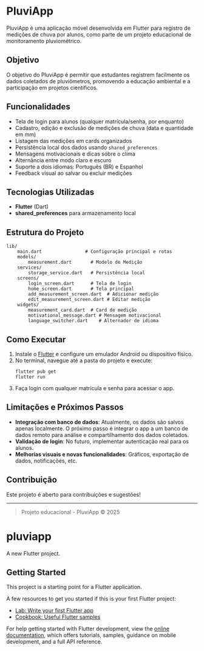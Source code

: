 # PluviApp

PluviApp é uma aplicação móvel desenvolvida em Flutter para registro de medições de chuva por alunos, como parte de um projeto educacional de monitoramento pluviométrico.

## Objetivo
O objetivo do PluviApp é permitir que estudantes registrem facilmente os dados coletados de pluviômetros, promovendo a educação ambiental e a participação em projetos científicos.

## Funcionalidades
- Tela de login para alunos (qualquer matrícula/senha, por enquanto)
- Cadastro, edição e exclusão de medições de chuva (data e quantidade em mm)
- Listagem das medições em cards organizados
- Persistência local dos dados usando `shared_preferences`
- Mensagens motivacionais e dicas sobre o clima
- Alternância entre modo claro e escuro
- Suporte a dois idiomas: Português (BR) e Espanhol
- Feedback visual ao salvar ou excluir medições

## Tecnologias Utilizadas
- **Flutter** (Dart)
- **shared_preferences** para armazenamento local

## Estrutura do Projeto
```
lib/
	main.dart                # Configuração principal e rotas
	models/
		measurement.dart       # Modelo de Medição
	services/
		storage_service.dart   # Persistência local
	screens/
		login_screen.dart      # Tela de login
		home_screen.dart       # Tela principal
		add_measurement_screen.dart  # Adicionar medição
		edit_measurement_screen.dart # Editar medição
	widgets/
		measurement_card.dart  # Card de medição
		motivational_message.dart # Mensagem motivacional
		language_switcher.dart    # Alternador de idioma
```

## Como Executar
1. Instale o [Flutter](https://flutter.dev/docs/get-started/install) e configure um emulador Android ou dispositivo físico.
2. No terminal, navegue até a pasta do projeto e execute:
	 ```
	 flutter pub get
	 flutter run
	 ```
3. Faça login com qualquer matrícula e senha para acessar o app.

## Limitações e Próximos Passos
- **Integração com banco de dados**: Atualmente, os dados são salvos apenas localmente. O próximo passo é integrar o app a um banco de dados remoto para análise e compartilhamento dos dados coletados.
- **Validação de login**: No futuro, implementar autenticação real para os alunos.
- **Melhorias visuais e novas funcionalidades**: Gráficos, exportação de dados, notificações, etc.

## Contribuição
Este projeto é aberto para contribuições e sugestões!

---

> Projeto educacional - PluviApp © 2025
# pluviapp

A new Flutter project.

## Getting Started

This project is a starting point for a Flutter application.

A few resources to get you started if this is your first Flutter project:

- [Lab: Write your first Flutter app](https://docs.flutter.dev/get-started/codelab)
- [Cookbook: Useful Flutter samples](https://docs.flutter.dev/cookbook)

For help getting started with Flutter development, view the
[online documentation](https://docs.flutter.dev/), which offers tutorials,
samples, guidance on mobile development, and a full API reference.
